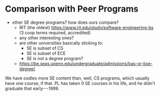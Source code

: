 # Comparison with Peer Programs

- other SE degree programs? how does ours compare?
    - RIT (the oldest)
       https://www.rit.edu/study/software-engineering-bs
       (3 coop terms required, accredited)
    - any other interesting ones?
    - are other universities basically sticking to:
        - SE is subset of CS
        - SE is subset of ECE
        - SE is not a degree program?
    - https://be.seas.upenn.edu/undergraduate/admissions/bas-or-bse-degree/

We have oodles more SE content than, well, CS programs, which usually
have one course, if that. PL has taken 0 SE courses in his life, and he didn't
graduate that early---1999.

